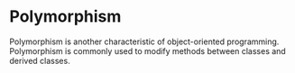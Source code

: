 # Polymorphism

Polymorphism is another characteristic of object-oriented programming. Polymorphism is commonly used to modify methods between classes and derived classes.
